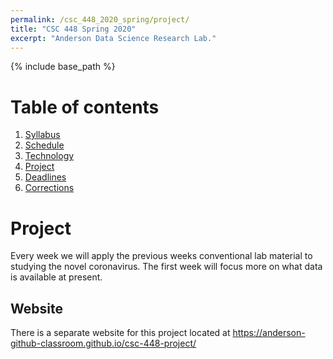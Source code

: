 ```yaml
---
permalink: /csc_448_2020_spring/project/
title: "CSC 448 Spring 2020"
excerpt: "Anderson Data Science Research Lab."
---
```


{% include base_path %}

# Table of contents
1. [Syllabus](/csc_448_2020_spring/)
2. [Schedule](/csc_448_2020_spring/schedule/)
3. [Technology](/csc_448_2020_spring/technology/)
4. [Project](/csc_448_2020_spring/project/)
5. [Deadlines](/csc_448_2020_spring/deadlines/)
6. [Corrections](/csc_448_2020_spring/corrections/)

# Project
Every week we will apply the previous weeks conventional lab material to studying the novel coronavirus.
The first week will focus more on what data is available at present.

## Website
There is a separate website for this project located at <a href="https://anderson-github-classroom.github.io/csc-448-project/">https://anderson-github-classroom.github.io/csc-448-project/</a>
